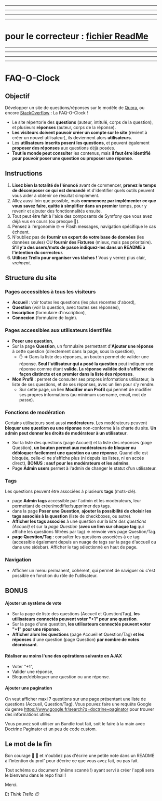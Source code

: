 -------
-------
-------
-------
# pour le correcteur : [fichier ReadMe](documents/READMEcorrecteur.md)
-------
-------
-------
-------
# FAQ-O-Clock

## Objectif

Développer un site de questions/réponses sur le modèle de [Quora](https://www.quora.com/), ou encore [StackOverflow](https://stackoverflow.com) : La FAQ-O-Clock !

- Le site répertorie des **questions** (auteur, intitulé, corps de la question), et plusieurs **réponses** (auteur, corps de la réponse).
- **Les visiteurs doivent pouvoir créer un compte sur le site**  (revient à créer un nouvel utilisateur), ils deviennent alors **utilisateurs**.
- Les **utilisateurs inscrits posent les questions**, et peuvent également **proposer des réponses** aux questions déjà posées.
- **Tout le monde peut consulter** les contenus, mais **il faut être identifié pour pouvoir poser une question ou proposer une réponse**.

## Instructions

1. **Lisez bien la totalité de l'énoncé** avant de commencer, **prenez le temps de décomposer ce qui est demandé** et d'identifier quels outils peuvent vous aider à obtenir ce résultat simplement.
2. Allez aussi loin que possible, mais **commencez par implémenter ce que vous savez faire, quitte à simplifier dans un premier** temps, pour y revenir et ajouter des fonctionnalités ensuite.
3. Tout peut être fait à l'aide des composants de Symfony que vous avez déjà vus en cours (ou presque :grimacing:).
4. Pensez à l'ergonomie :nerd_face: => Flash messages, navigation spécifique le cas échéant.
5. N'oubliez pas de **fournir un export de votre base de données** (les données seules) OU **fournir des Fixtures** (mieux, mais pas prioritaire). **S'il y'a des users/mots de passe indiquez-les dans un README à l'intention du correcteur.**
6. **Utilisez Trello pour organiser vos tâches !** Vous y verrez plus clair, _vraiment_.

## Structure du site

### Pages accessibles à tous les visiteurs
- **Accueil** : voir toutes les questions (les plus récentes d'abord),
- **Question** (voir la question, avec toutes ses réponses),
- **Inscription** (formulaire d'inscription),
- **Connexion** (formulaire de login).

### Pages accessibles aux utilisateurs identifiés
- **Poser une question**,
- Sur la page **Question**, un formulaire permettant d'**Ajouter une réponse** à cette question (directement dans la page, sous la question),
    - :hand: => Dans la liste des réponses, un bouton permet de valider une réponse. **Seul l'utilisateur qui a posé la question** peut indiquer une réponse comme étant **valide. La réponse validée doit s'afficher de façon distincte et en premier dans la liste des réponses**.
- **Mon Profil** : permet de consulter ses propres informations utilisateur, la liste de ses questions, et de ses réponses, avec un lien pour s'y rendre.
    - Sur cette page, un lien **Modifier mon Profil** qui permet de modifier ses propres informations (au minimum username, email, mot de passe).

### Fonctions de modération

Certains utilisateurs sont aussi **modérateurs**. Les modérateurs peuvent **bloquer une question ou une réponse** non-conforme à la charte du site. **Un admin peut donner les droits de modérateur à un utilisateur**.

- Sur la liste des questions (page Accueil) et la liste des réponses (page Question), **un bouton permet aux modérateurs de bloquer ou débloquer facilement une question ou une réponse**. Quand elle est bloquée, celle-ci ne s'affiche plus (ni depuis les listes, ni en accès direct), **BONUS : sauf pour les modérateurs et les admins**.
- Page **Admin users** permet à l'admin de changer le statut d'un utilisateur.

### Tags

Les questions peuvent être associées à plusieurs **tags** (mots-clé).

- page **Admin tags** accessible par l'admin et les modérateurs, leur permettant de créer/modifier/supprimer des tags.
- dans la page **Poser une Question**, **ajouter la possibilité de choisir les tags associés à la question** (liste de checkboxes, ou autre).
- **Afficher les tags associés** à une question sur la _liste des questions (Accueil)_ et sur la _page Question_ (**avec un lien sur chaque tag** qui affiche les questions filtrées par tag) => renvoie vers page Question/Tag.
- **page Question/Tag** : consulter les questions associées à ce tag (accessible également depuis un nuage de tags sur la page d'accueil ou dans une sidebar). Afficher le tag sélectionné en haut de page.

### Navigation

- Afficher un menu permanent, cohérent, qui permet de naviguer où c'est possible en fonction du rôle de l'utilisateur.

## BONUS

#### Ajouter un système de vote

- Sur la page de liste des questions (Accueil et Question/Tag), **les utilisateurs connectés peuvent voter "+1" pour une question**.
- Sur la page d'une question, **les utilisateurs connectés peuvent voter "+1" pour une réponse**.
- **Afficher alors les questions** (page Accueil et Question/Tag) **et les réponses** d'une question (page Question) **par nombre de votes décroissant**.

#### Réaliser au moins l'une des opérations suivante en AJAX

- Voter "+1",
- Valider une réponse,
- Bloquer/débloquer une question ou une réponse.

#### Ajouter une pagination

On veut afficher maxi 7 questions sur une page présentant une liste de questions (Accueil, Question/Tag). Vous pouvez faire une requête Google du genre https://www.google.fr/search?q=doctrine+paginator pour trouver des informations utiles.

Vous pouvez soit utiliser un Bundle tout fait, soit le faire à la main avec Doctrine Paginator et un peu de code custom.

## Le mot de la fin

Bon courage :slightly_smiling_face: :muscle: et n'oubliez pas d'écrire une petite note dans un README à l'intention du prof' pour décrire ce que vous avez fait, ou pas fait.

Tout schéma ou document (même scanné !) ayant servi à créer l'appli sera le bienvenu dans le repo final !

Merci.

Et _Think Trello :wink:_
